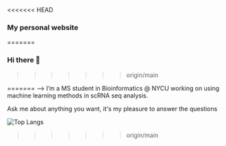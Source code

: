 <<<<<<< HEAD
### My personal website
=======
### Hi there 👋
>>>>>>> origin/main

<!--
**yushengtzou/yushengtzou** is a ✨ _special_ ✨ repository because its `README.md` (this file) appears on your GitHub profile.

Here are some ideas to get you started:
<<<<<<< HEAD

- 🔭 I’m currently working on ...
- 🌱 I’m currently learning ...
- 👯 I’m looking to collaborate on ...
- 🤔 I’m looking for help with ...
- 💬 Ask me about ...
- 📫 How to reach me: ...
- 😄 Pronouns: ...
- ⚡ Fun fact: ...
-->
=======
-->
I’m a MS student in Bioinformatics @ NYCU working on using machine learning methods in scRNA seq analysis.

Ask me about anything you want, it's my pleasure to answer the questions
<br>

![Top Langs](https://github-readme-stats.vercel.app/api/top-langs/?username=yushengtzou&layout=compact&hide=html,css,vim%20script)
>>>>>>> origin/main
